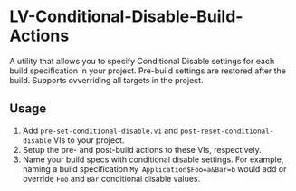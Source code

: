 # LV-Conditional-Disable-Build-Actions

A utility that allows you to specify Conditional Disable settings for each build specification in your project. Pre-build settings are restored after the build. Supports ovverriding all targets in the project.

## Usage

1. Add `pre-set-conditional-disable.vi` and `post-reset-conditional-disable` VIs to your project.
2. Setup the pre- and post-build actions to these VIs, respectively.
3. Name your build specs with conditional disable settings. For example, naming a build specification `My Application$Foo=a&Bar=b` would add or override `Foo` and `Bar` conditional disable values.
